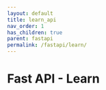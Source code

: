 ```yaml
---
layout: default
title: learn_api
nav_order: 1
has_children: true
parent: fastapi
permalink: /fastapi/learn/
---
```


# Fast API - Learn
